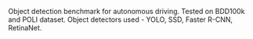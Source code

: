 Object detection benchmark for autonomous driving.
Tested on BDD100k and POLI dataset.
Object detectors used - YOLO, SSD, Faster R-CNN, RetinaNet.
